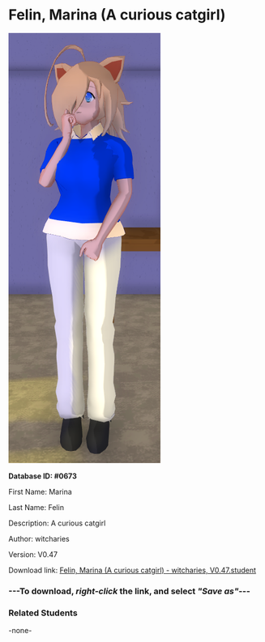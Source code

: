 # Felin, Marina (A curious catgirl)

<img src="../../Files/Images/Felin, Marina (A curious catgirl).png" title="Felin, Marina (A curious catgirl) - witcharies, V0.47">

**Database ID: #0673**

First Name: Marina

Last Name: Felin

Description: A curious catgirl

Author: witcharies

Version: V0.47

Download link: <a href="https://raw.githubusercontent.com/Arbiter1223/Daigaku-Gurashi-Custom-Students/master/Files/Student%20Files/Felin%2C%20Marina%20(A%20curious%20catgirl)%20-%20witcharies%2C%20V0.47.student">Felin, Marina (A curious catgirl) - witcharies, V0.47.student</a>

### ---**To download, _right-click_ the link, and select _"Save as"_**---

### Related Students

-none-
